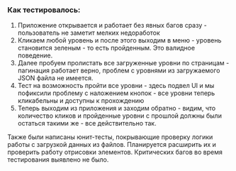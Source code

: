 ### Как тестировалось:

1) Приложение открывается и работает без явных багов сразу - пользователь не заметит мелких недоработок
2) Кликаем любой уровень и после этого выходим в меню - уровень становится зеленым - то есть пройденным. Это валидное поведение.
3) Далее пробуем пролистать все загруженные уровни по страницам - пагинация работает верно, проблем с уровнями из загружаемого JSON файла не имеется.
4) Тест на возможность пройти все уровни - здесь подвел UI и мы пофиксили проблему с наложением кнопок - все уровни теперь кликабельны и доступны к прохождению
5) Теперь выходим из приложения и заходим обратно - видим, что количество кликов и пройденные уровни с прошлой должны были остаться такими же - все действительно так.

Также были написаны юнит-тесты, покрывающие проверку логики работы с загрузкой данных из файлов.
Планируется расширить их и проверить работу отрисовки элементов.
Критических багов во время тестирования выявлено не было.
